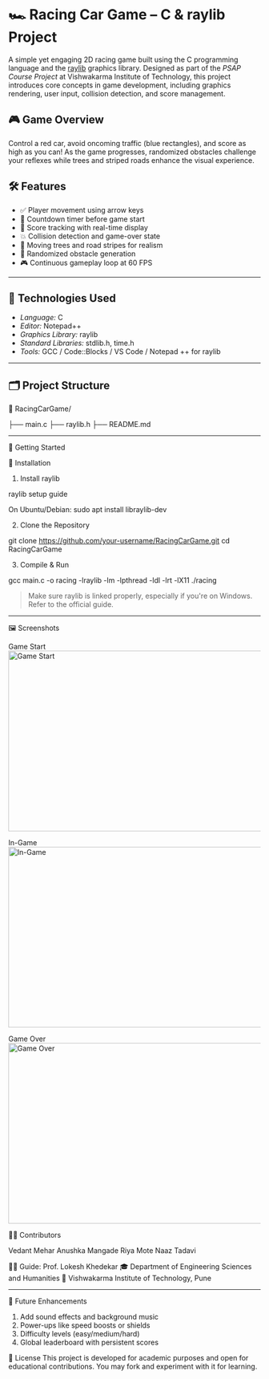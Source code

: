 # 🏎 Racing Car Game – C & raylib Project

A simple yet engaging 2D racing game built using the C programming language and the [raylib](https://www.raylib.com/) graphics library. Designed as part of the *PSAP Course Project* at Vishwakarma Institute of Technology, this project introduces core concepts in game development, including graphics rendering, user input, collision detection, and score management.

## 🎮 Game Overview

Control a red car, avoid oncoming traffic (blue rectangles), and score as high as you can! As the game progresses, randomized obstacles challenge your reflexes while trees and striped roads enhance the visual experience.


## 🛠 Features

- ✅ Player movement using arrow keys
- 🔁 Countdown timer before game start
- 🎯 Score tracking with real-time display
- 💥 Collision detection and game-over state
- 🌳 Moving trees and road stripes for realism
- 🚧 Randomized obstacle generation
- 🎮 Continuous gameplay loop at 60 FPS

---

## 🧰 Technologies Used

- *Language:* C
- *Editor:* Notepad++
- *Graphics Library:* raylib
- *Standard Libraries:* stdlib.h, time.h
- *Tools:* GCC / Code::Blocks / VS Code / Notepad ++ for raylib

---

## 🗂 Project Structure


📁 RacingCarGame/

├── main.c
├── raylib.h
├── README.md           

---

🚀 Getting Started

🔧 Installation

1. Install raylib
   
raylib setup guide

On Ubuntu/Debian:
sudo apt install libraylib-dev



2. Clone the Repository

git clone https://github.com/your-username/RacingCarGame.git
cd RacingCarGame


3. Compile & Run

gcc main.c -o racing -lraylib -lm -lpthread -ldl -lrt -lX11
./racing


> Make sure raylib is linked properly, especially if you're on Windows. Refer to the official guide.




---

🖼 Screenshots

Game Start  
<img src="https://github.com/user-attachments/assets/b0d13a00-597e-47b4-a676-548b30826549" alt="Game Start" width="960" height="360" />

In-Game  
<img src="https://github.com/user-attachments/assets/ed4c90e9-7b90-4864-acf8-ae1fc2e8ee86" alt="In-Game" width="960" height="360" />

Game Over  
<img src="https://github.com/user-attachments/assets/13d77d26-fba6-468b-979e-f2d82e413ffa" alt="Game Over" width="960" height="360" />


👨‍💻 Contributors

Vedant Mehar
Anushka Mangade
Riya Mote
Naaz Tadavi

🧑‍🏫 Guide: Prof. Lokesh Khedekar
🎓 Department of Engineering Sciences and Humanities
🏫 Vishwakarma Institute of Technology, Pune


---

📌 Future Enhancements

1. Add sound effects and background music
2. Power-ups like speed boosts or shields
3. Difficulty levels (easy/medium/hard)
4. Global leaderboard with persistent scores



📄 License
This project is developed for academic purposes and open for educational contributions. You may fork and experiment with it for learning.

